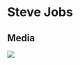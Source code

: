   <head>
		<h1>Steve Jobs</h1>
	</head>
</div>
    <div id="media">
      <h2>Media</h2>
      <img src="https://banner2.kisspng.com/20171218/146/steve-jobs-png-5a37ff6fc50454.424452831513619311807.jpg" />
      </div>
